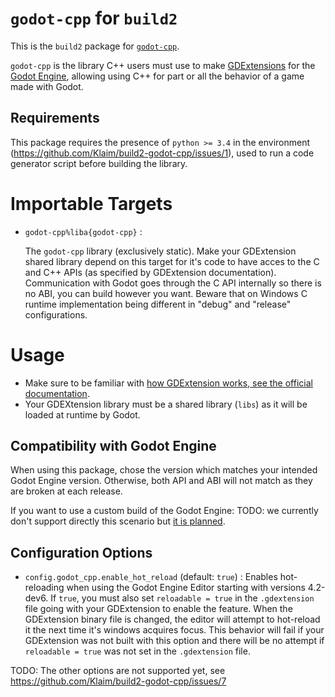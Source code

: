 # `godot-cpp` for `build2`

This is the `build2` package for [`godot-cpp`](https://github.com/godotengine/godot-cpp).

`godot-cpp` is the library C++ users must use to make [GDExtensions](https://docs.godotengine.org/en/stable/tutorials/scripting/gdextension/index.html) for the [Godot Engine](https://godotengine.org/), allowing using C++ for part or all the behavior of a game made with Godot.

## Requirements

This package requires the presence of `python >= 3.4` in the environment (https://github.com/Klaim/build2-godot-cpp/issues/1), used to run a code generator script before building the library.

# Importable Targets

- `godot-cpp%liba{godot-cpp}` :

    The `godot-cpp` library (exclusively static). Make your GDExtension shared library depend on this target for it's code to have acces to the C and C++ APIs (as specified by GDExtension documentation). Communication with Godot goes through the C API internally so there is no ABI, you can build however you want. Beware that on Windows C runtime implementation being different in "debug" and "release" configurations.

# Usage

- Make sure to be familiar with [how GDExtension works, see the official documentation](https://godotengine.org/).
- Your GDEXtension library must be a shared library (`libs`) as it will be loaded at runtime by Godot.

## Compatibility with Godot Engine

When using this package, chose the version which matches your intended Godot Engine version. Otherwise, both API and ABI will not match as they are broken at each release.

If you want to use a custom build of the Godot Engine: TODO: we currently don't support directly this scenario but [it is planned](https://github.com/Klaim/build2-godot-cpp/issues/6).

## Configuration Options

- `config.godot_cpp.enable_hot_reload` (default: `true`) : Enables hot-reloading when using the Godot Engine Editor starting with versions 4.2-dev6. If `true`, you must also set `reloadable = true` in the `.gdextension` file going with your GDExtension to enable the feature. When the GDExtension binary file is changed, the editor will attempt to hot-reload it the next time it's windows acquires focus. This behavior will fail if your GDExtension was not built with this option and there will be no attempt if `reloadable = true` was not set in the `.gdextension` file.

TODO: The other options are not supported yet, see https://github.com/Klaim/build2-godot-cpp/issues/7


